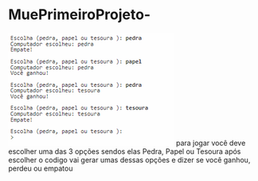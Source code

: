 # MuePrimeiroProjeto-
<img src="pedra papel e tesoura.png" alt="Print jogo funcinando">
para jogar você deve escolher uma das 3 opções sendos elas Pedra, Papel ou Tesoura 
após escolher o codigo vai gerar umas dessas opções e dizer se você ganhou, perdeu ou empatou 

